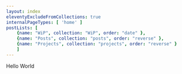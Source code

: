 ```yaml
---
layout: index
eleventyExcludeFromCollections: true
internalPageTypes: [ 'home' ]
postLists: [
	{name: "WiP", collection: "WiP", order: "date" },
	{name: "Posts", collection: "posts", order: "reverse" },
	{name: "Projects", collection: "projects", order: "reverse" }
	]
---
```

Hello World
